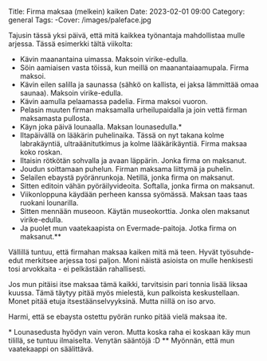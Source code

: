 Title: Firma maksaa (melkein) kaiken
Date: 2023-02-01 09:00
Category: general
Tags:
-Cover: /images/paleface.jpg

Tajusin tässä yksi päivä, että mitä kaikkea työnantaja mahdollistaa mulle arjessa. Tässä esimerkki tältä viikolta:

- Kävin maanantaina uimassa. Maksoin virike-edulla.
- Söin aamiaisen vasta töissä, kun meillä on maanantaiaamupala. Firma maksoi.
- Kävin eilen salilla ja saunassa (sähkö on kallista, ei jaksa lämmittää omaa saunaa). Maksoin virike-edulla.
- Kävin aamulla pelaamassa padelia. Firma maksoi vuoron.
- Pelasin muuten firman maksamalla urheilupaidalla ja join vettä firman maksamasta pullosta.
- Käyn joka päivä lounaalla. Maksan lounasedulla.\*
- Iltapäivällä on lääkärin puhelinaika. Tässä on nyt takana kolme labrakäyntiä, ultraäänitutkimus ja kolme lääkärikäyntiä. Firma maksaa koko roskan.
- Iltaisin rötkötän sohvalla ja avaan läppärin. Jonka firma on maksanut.
- Joudun soittamaan puhelun. Firman maksama liittymä ja puhelin.
- Selailen ebaystä pyöränrunkoja. Netillä, jonka firma on maksanut.
- Sitten editoin vähän pyöräilyvideoita. Softalla, jonka firma on maksanut.
- Viikonloppuna käydään perheen kanssa syömässä. Maksan taas taas ruokani lounarilla.
- Sitten mennään museoon. Käytän museokorttia. Jonka olen maksanut virike-edulla.
- Ja puolet mun vaatekaapista on Evermade-paitoja. Jotka firma on maksanut.\*\*

Vällillä tuntuu, että firmahan maksaa kaiken mitä mä teen. Hyvät työsuhde-edut merkitsee arjessa tosi paljon. Moni näistä asioista on mulle henkisesti tosi arvokkaita - ei pelkästään rahallisesti.

Jos mun pitäisi itse maksaa tämä kaikki, tarvitsisin pari tonnia lisää liksaa kuussa. Tämä täytyy pitää myös mielestä, kun palkoista keskustellaan. Monet pitää etuja itsestäänselvyyksinä. Mutta niillä on iso arvo.

Harmi, että se ebaysta ostettu pyörän runko pitää vielä maksaa ite.

\* Lounasedusta hyödyn vain veron. Mutta koska raha ei koskaan käy mun tilillä, se tuntuu ilmaiselta. Venytän sääntöjä :D
\*\* Myönnän, että mun vaatekaappi on säälittävä.
